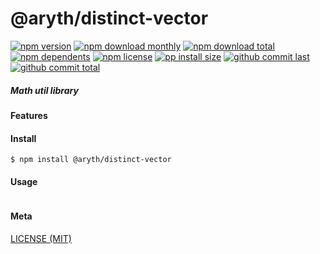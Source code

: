 # @aryth/distinct-vector

[![npm version][badge-npm-version]][url-npm]
[![npm download monthly][badge-npm-download-monthly]][url-npm]
[![npm download total][badge-npm-download-total]][url-npm]
[![npm dependents][badge-npm-dependents]][url-github]
[![npm license][badge-npm-license]][url-npm]
[![pp install size][badge-pp-install-size]][url-pp]
[![github commit last][badge-github-last-commit]][url-github]
[![github commit total][badge-github-commit-petals]][url-github]

[//]: <> (Shields)
[badge-npm-version]: https://flat.badgen.net/npm/v/@aryth/distinct-vector
[badge-npm-download-monthly]: https://flat.badgen.net/npm/dm/@aryth/distinct-vector
[badge-npm-download-total]:https://flat.badgen.net/npm/dt/@aryth/distinct-vector
[badge-npm-dependents]: https://flat.badgen.net/npm/dependents/@aryth/distinct-vector
[badge-npm-license]: https://flat.badgen.net/npm/license/@aryth/distinct-vector
[badge-pp-install-size]: https://flat.badgen.net/packagephobia/install/@aryth/distinct-vector
[badge-github-last-commit]: https://flat.badgen.net/github/last-commit/hoyeungw/aryth
[badge-github-commit-petals]: https://flat.badgen.net/github/commits/hoyeungw/aryth

[//]: <> (Link)
[url-npm]: https://npmjs.org/package/@aryth/distinct-vector
[url-pp]: https://packagephobia.now.sh/result?p=@aryth/distinct-vector
[url-github]: https://github.com/hoyeungw/aryth

##### Math util library

#### Features

#### Install
```console
$ npm install @aryth/distinct-vector
```

#### Usage
```js
```

#### Meta
[LICENSE (MIT)](LICENSE)
